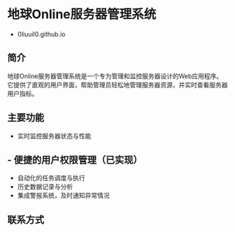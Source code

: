 # 地球Online服务器管理系统
- 0liuuil0.github.io
## 简介

地球Online服务器管理系统是一个专为管理和监控服务器设计的Web应用程序。它提供了直观的用户界面，帮助管理员轻松地管理服务器资源，并实时查看服务器用户指标。

## 主要功能

- 实时监控服务器状态与性能
## - 便捷的用户权限管理（已实现）
- 自动化的任务调度与执行
- 历史数据记录与分析
- 集成警报系统，及时通知异常情况

## 联系方式
